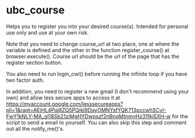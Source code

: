 # ubc_course

Helps you to register you into your desired course(s). Intended for personal use only and use at your own risk.

Note that you need to change course_url at two place, one at where the variable is defined and the other in the function register_course() at browser.execute(). Course url should be the url of the page that has the register section button.

You also need to run login_cwl() before running the infinite loop if you have two factor auth.

In addition, you need to register a new gmail (I don't recommend using your own) and allow less secure apps to access it at https://myaccount.google.com/lesssecureapps?pli=1&rapt=AEjHL4Pqj6ZQ5PQjkl9DqyOMNYsfYQK713pccwhSCvI-FwY1kNLY-MA_gI18Sb21ziMgHYDwpszf2nBnqMtnmvHz31fkjSXH-w for the script to send a email to yourself.
You can also skip this step and comment out all the notify_me()'s.
